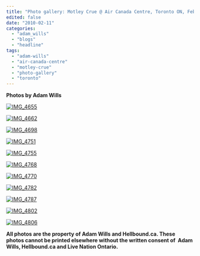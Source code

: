 ```yaml
---
title: "Photo gallery: Motley Crue @ Air Canada Centre, Toronto ON, February 4, 2010"
edited: false
date: "2010-02-11"
categories:
  - "adam_wills"
  - "blogs"
  - "headline"
tags:
  - "adam-wills"
  - "air-canada-centre"
  - "motley-crue"
  - "photo-gallery"
  - "toronto"
---
```


**Photos by Adam Wills**

[![IMG_4655](http://www.hellbound.ca/wp-content/uploads/2010/02/IMG_4655-300x200.jpg "IMG_4655")](http://www.hellbound.ca/wp-content/uploads/2010/02/IMG_4655.jpg)

[![IMG_4662](http://www.hellbound.ca/wp-content/uploads/2010/02/IMG_4662-300x200.jpg "IMG_4662")](http://www.hellbound.ca/wp-content/uploads/2010/02/IMG_4662.jpg)

[![IMG_4698](http://www.hellbound.ca/wp-content/uploads/2010/02/IMG_4698-300x200.jpg "IMG_4698")](http://www.hellbound.ca/wp-content/uploads/2010/02/IMG_4698.jpg)

[![IMG_4751](http://www.hellbound.ca/wp-content/uploads/2010/02/IMG_4751-300x200.jpg "IMG_4751")](http://www.hellbound.ca/wp-content/uploads/2010/02/IMG_4751.jpg)

[![IMG_4755](http://www.hellbound.ca/wp-content/uploads/2010/02/IMG_4755-300x200.jpg "IMG_4755")](http://www.hellbound.ca/wp-content/uploads/2010/02/IMG_4755.jpg)

[![IMG_4768](http://www.hellbound.ca/wp-content/uploads/2010/02/IMG_4768-300x200.jpg "IMG_4768")](http://www.hellbound.ca/wp-content/uploads/2010/02/IMG_4768.jpg)

[![IMG_4770](http://www.hellbound.ca/wp-content/uploads/2010/02/IMG_4770-200x300.jpg "IMG_4770")](http://www.hellbound.ca/wp-content/uploads/2010/02/IMG_4770.jpg)

[![IMG_4782](http://www.hellbound.ca/wp-content/uploads/2010/02/IMG_4782-300x200.jpg "IMG_4782")](http://www.hellbound.ca/wp-content/uploads/2010/02/IMG_4782.jpg)

[![IMG_4787](http://www.hellbound.ca/wp-content/uploads/2010/02/IMG_4787-300x200.jpg "IMG_4787")](http://www.hellbound.ca/wp-content/uploads/2010/02/IMG_4787.jpg)

[![IMG_4802](http://www.hellbound.ca/wp-content/uploads/2010/02/IMG_4802-300x200.jpg "IMG_4802")](http://www.hellbound.ca/wp-content/uploads/2010/02/IMG_4802.jpg)

[![IMG_4806](http://www.hellbound.ca/wp-content/uploads/2010/02/IMG_4806-300x200.jpg "IMG_4806")](http://www.hellbound.ca/wp-content/uploads/2010/02/IMG_4806.jpg)

**All photos are the property of Adam Wills and Hellbound.ca. These photos cannot be printed elsewhere without the written consent of  Adam Wills, Hellbound.ca and Live Nation Ontario.**
